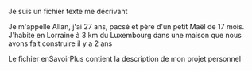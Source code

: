 Je suis un fichier texte me décrivant

Je m'appelle Allan, j'ai 27 ans, pacsé et père d'un petit Maël de 17 mois.
J'habite en Lorraine à 3 km du Luxembourg dans une maison que nous avons fait construire il y a 2 ans

Le fichier enSavoirPlus contient la description de mon projet personnel
